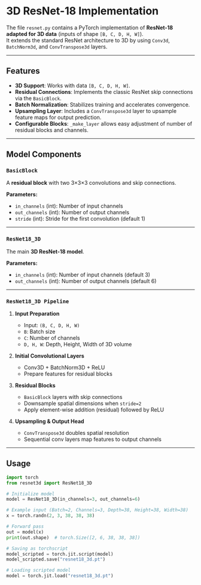 # 3D ResNet-18 Implementation

The file `resnet.py` contains a PyTorch implementation of **ResNet-18 adapted for 3D data** (inputs of shape `[B, C, D, H, W]`).  
It extends the standard ResNet architecture to 3D by using `Conv3d`, `BatchNorm3d`, and `ConvTranspose3d` layers.

---

## Features
- **3D Support**: Works with data `[B, C, D, H, W]`.
- **Residual Connections**: Implements the classic ResNet skip connections via the `BasicBlock`.
- **Batch Normalization**: Stabilizes training and accelerates convergence.
- **Upsampling Layer**: Includes a `ConvTranspose3d` layer to upsample feature maps for output prediction.
- **Configurable Blocks**: `_make_layer` allows easy adjustment of number of residual blocks and channels.

---

## Model Components

### `BasicBlock`
A **residual block** with two 3×3×3 convolutions and skip connections.  

**Parameters:**
- `in_channels` (int): Number of input channels
- `out_channels` (int): Number of output channels
- `stride` (int): Stride for the first convolution (default 1)

---

### `ResNet18_3D`
The main **3D ResNet-18 model**.


**Parameters:**
- `in_channels` (int): Number of input channels (default 3)
- `out_channels` (int): Number of output channels (default 6)

---

### `ResNet18_3D Pipeline`

1. **Input Preparation**  
   - Input: `(B, C, D, H, W)`  
   - `B`: Batch size  
   - `C`: Number of channels  
   - `D, H, W`: Depth, Height, Width of 3D volume

2. **Initial Convolutional Layers**  
   - Conv3D + BatchNorm3D + ReLU  
   - Prepare features for residual blocks

3. **Residual Blocks**  
   - `BasicBlock` layers with skip connections  
   - Downsample spatial dimensions when `stride=2`  
   - Apply element-wise addition (residual) followed by ReLU

4. **Upsampling & Output Head**  
   - `ConvTranspose3d` doubles spatial resolution  
   - Sequential conv layers map features to output channels  

---

## Usage

```python
import torch
from resnet3d import ResNet18_3D

# Initialize model
model = ResNet18_3D(in_channels=3, out_channels=6)

# Example input (Batch=2, Channels=3, Depth=38, Height=38, Width=38)
x = torch.randn(2, 3, 38, 38, 38)

# Forward pass
out = model(x)
print(out.shape)  # torch.Size([2, 6, 38, 38, 38])

# Saving as torchscript
model_scripted = torch.jit.script(model)
model_scripted.save("resnet18_3d.pt")

# Loading scripted model
model = torch.jit.load("resnet18_3d.pt")
